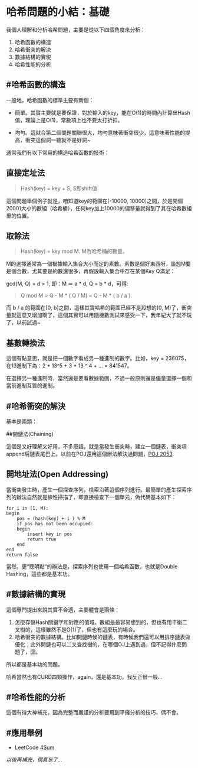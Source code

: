 哈希問題的小結：基礎
====
我個人理解和分析哈希問題，主要是從以下四個角度來分析：

 1. 哈希函數的構造
 2. 哈希衝突的解決
 3. 數據結構的實現
 4. 哈希性能的分析

#哈希函數的構造
----
一般地，哈希函數的標準主要有兩個：

 - 簡單。其實主要就是要保證，對於輸入的key，能在O(1)的時間內計算出Hash值，理論上是O(1)，常數項上也不要太打折扣。

 - 均勻。這就合第二個問題關聯很大，均勻意味著衝突很少，這意味著性能的提高，衝突這個詞一聽就不是好詞~

通常我們有以下常用的構造哈希函數的技術：

## 直接定址法

> Hash(key) = key + S, S即shift值.

這個問題舉個例子就是，咱知道key的範圍在[-10000, 10000]之間，於是開個20001大小的數組（哈希桶），任何key加上10000的偏移量就得到了其在哈希數組里的位置。

## 取餘法

> Hash(key) = key mod M. M為哈希桶的數量。

M的選擇通常為一個根據輸入集合大小而定的素數。素數是個好東西呀，設想M要是個合數，尤其要是約數還很多，再假設輸入集合中存在某個Key Q滿足：

gcd(M, Q) = d > 1, 即：M ＝ a * d, Q = b * d，可得:

> Q mod M = Q - M * ( Q / M) =  Q - M * ( b / a ).

而 b / a 的範圍在[0, b]之間，這樣其實哈希的範圍已經不是設想的[0, M)了，衝突量就這麼又增加啊了，這個其實可以用隨機數測試來感受一下，我年紀大了就不玩了，以前試過~

## 基數轉換法

這個有點意思，就是把一個數字看成另一種進制的數字。比如，key = 236075，在13進制下為：2 * 13^5 + 3 * 13 ^ 4 + ... = 841547。

在選擇另一種進制時，當然還是要看數據範圍，不過一般原則還是儘量選擇一個和當前進制互質的進制。

#哈希衝突的解決
----
基本是兩類：

##開鏈法(Chaining)

這個是又好理解又好用，不多廢話，就是當發生衝突時，建立一個鏈表，衝突項append后鏈表尾巴上。以前在POJ還用這個辦法解決過問題，[POJ 2053](https://github.com/g7tianyi/my-acm-solutions/blob/master/poj/String/poj2503.cc).

## 開地址法(Open Addressing)

當衝突發生時，產生一個探查序列，檢索沿著這個序列進行。最簡單的產生探索序列的辦法自然就是線性掃描了，即直接檢查下一個單元，偽代碼基本如下：
```
for i in [1, M):
begin
    pos = (hash(key) + i ) % M
    if pos has not been occupied:
    begin
        insert key in pos
        return true
    end
end
return false
```

當然，更“聰明點”的辦法是，探索序列也使用一個哈希函數，也就是Double Hashing，這些都是基本功。

#數據結構的實現
----
這個專門提出來說其實不合適，主要體會是兩條：

1. 怎麼存儲Hash關鍵字和對應的值域。數組是最容易想到的，但也有用平衡二叉樹的，這樣雖然不是O(1)了，但也有這麼玩的場合。
2. 哈希衝突的數據結構。比如開鏈時候的鏈表，有時候我們還可以用排序鏈表做優化；此外開鏈也可以二叉查找樹的，在哪個OJ上遇到過，但不記得什麼問題了，囧。

所以都是基本功的問題。

哈希當然也有CURD四類操作，again，還是基本功，我反正很一般...

#哈希性能的分析
----
這個有待大神補充，因為完整而嚴謹的分析要用到平攤分析的技巧，偶不會。

#應用舉例
----
- LeetCode [4Sum](https://github.com/g7tianyi/my-acm-solutions/blob/master/leetcode/4sum.cc)

*以後再補充，偶真忘了...*

